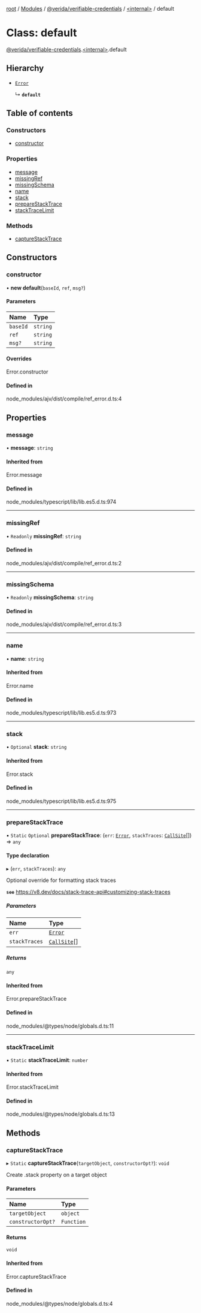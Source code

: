 [root](../README.md) / [Modules](../modules.md) / [@verida/verifiable-credentials](../modules/verida_verifiable_credentials.md) / [<internal\>](../modules/verida_verifiable_credentials._internal_.md) / default

# Class: default

[@verida/verifiable-credentials](../modules/verida_verifiable_credentials.md).[<internal\>](../modules/verida_verifiable_credentials._internal_.md).default

## Hierarchy

- [`Error`](../modules/verida_verifiable_credentials._internal_.md#error)

  ↳ **`default`**

## Table of contents

### Constructors

- [constructor](verida_verifiable_credentials._internal_.default-6.md#constructor)

### Properties

- [message](verida_verifiable_credentials._internal_.default-6.md#message)
- [missingRef](verida_verifiable_credentials._internal_.default-6.md#missingref)
- [missingSchema](verida_verifiable_credentials._internal_.default-6.md#missingschema)
- [name](verida_verifiable_credentials._internal_.default-6.md#name)
- [stack](verida_verifiable_credentials._internal_.default-6.md#stack)
- [prepareStackTrace](verida_verifiable_credentials._internal_.default-6.md#preparestacktrace)
- [stackTraceLimit](verida_verifiable_credentials._internal_.default-6.md#stacktracelimit)

### Methods

- [captureStackTrace](verida_verifiable_credentials._internal_.default-6.md#capturestacktrace)

## Constructors

### constructor

• **new default**(`baseId`, `ref`, `msg?`)

#### Parameters

| Name | Type |
| :------ | :------ |
| `baseId` | `string` |
| `ref` | `string` |
| `msg?` | `string` |

#### Overrides

Error.constructor

#### Defined in

node_modules/ajv/dist/compile/ref_error.d.ts:4

## Properties

### message

• **message**: `string`

#### Inherited from

Error.message

#### Defined in

node_modules/typescript/lib/lib.es5.d.ts:974

___

### missingRef

• `Readonly` **missingRef**: `string`

#### Defined in

node_modules/ajv/dist/compile/ref_error.d.ts:2

___

### missingSchema

• `Readonly` **missingSchema**: `string`

#### Defined in

node_modules/ajv/dist/compile/ref_error.d.ts:3

___

### name

• **name**: `string`

#### Inherited from

Error.name

#### Defined in

node_modules/typescript/lib/lib.es5.d.ts:973

___

### stack

• `Optional` **stack**: `string`

#### Inherited from

Error.stack

#### Defined in

node_modules/typescript/lib/lib.es5.d.ts:975

___

### prepareStackTrace

▪ `Static` `Optional` **prepareStackTrace**: (`err`: [`Error`](../modules/verida_verifiable_credentials._internal_.md#error), `stackTraces`: [`CallSite`](../interfaces/verida_verifiable_credentials._internal_.CallSite.md)[]) => `any`

#### Type declaration

▸ (`err`, `stackTraces`): `any`

Optional override for formatting stack traces

**`see`** https://v8.dev/docs/stack-trace-api#customizing-stack-traces

##### Parameters

| Name | Type |
| :------ | :------ |
| `err` | [`Error`](../modules/verida_verifiable_credentials._internal_.md#error) |
| `stackTraces` | [`CallSite`](../interfaces/verida_verifiable_credentials._internal_.CallSite.md)[] |

##### Returns

`any`

#### Inherited from

Error.prepareStackTrace

#### Defined in

node_modules/@types/node/globals.d.ts:11

___

### stackTraceLimit

▪ `Static` **stackTraceLimit**: `number`

#### Inherited from

Error.stackTraceLimit

#### Defined in

node_modules/@types/node/globals.d.ts:13

## Methods

### captureStackTrace

▸ `Static` **captureStackTrace**(`targetObject`, `constructorOpt?`): `void`

Create .stack property on a target object

#### Parameters

| Name | Type |
| :------ | :------ |
| `targetObject` | `object` |
| `constructorOpt?` | `Function` |

#### Returns

`void`

#### Inherited from

Error.captureStackTrace

#### Defined in

node_modules/@types/node/globals.d.ts:4
